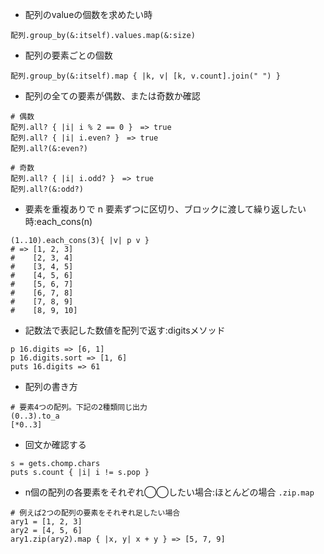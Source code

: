 - 配列のvalueの個数を求めたい時
```
配列.group_by(&:itself).values.map(&:size)
```

- 配列の要素ごとの個数
```
配列.group_by(&:itself).map { |k, v| [k, v.count].join(" ") }
```

- 配列の全ての要素が偶数、または奇数か確認
```
# 偶数
配列.all? { |i| i % 2 == 0 }　=> true
配列.all? { |i| i.even? }　=> true
配列.all?(&:even?)

# 奇数
配列.all? { |i| i.odd? }　=> true
配列.all?(&:odd?)
```

- 要素を重複ありで n 要素ずつに区切り、ブロックに渡して繰り返したい時:each_cons(n)
```
(1..10).each_cons(3){ |v| p v }
# => [1, 2, 3]
#    [2, 3, 4]
#    [3, 4, 5]
#    [4, 5, 6]
#    [5, 6, 7]
#    [6, 7, 8]
#    [7, 8, 9]
#    [8, 9, 10]
```

- 記数法で表記した数値を配列で返す:digitsメソッド
```
p 16.digits => [6, 1]
p 16.digits.sort => [1, 6]
puts 16.digits => 61
```

- 配列の書き方
```
# 要素4つの配列。下記の2種類同じ出力
(0..3).to_a
[*0..3]
```

- 回文か確認する
```
s = gets.chomp.chars
puts s.count { |i| i != s.pop }
```

- n個の配列の各要素をそれぞれ◯◯したい場合:ほとんどの場合 `.zip.map `
```
# 例えば2つの配列の要素をそれぞれ足したい場合
ary1 = [1, 2, 3]
ary2 = [4, 5, 6]
ary1.zip(ary2).map { |x, y| x + y } => [5, 7, 9]
```
